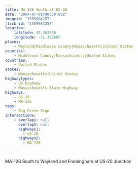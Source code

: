 ```yaml
---
title: MA-126 South at US-20
date: "2004-07-01T00:00:00Z"
imageid: "1559984257"
flickrid: "1559984257"
location:
    latitude: 42.363736
    longitude: -71.359687
places:
    - Wayland|Middlesex County|Massachusetts|United States
counties:
    - Middlesex County|Massachusetts|United States
countries:
    - United States
states:
    - Massachusetts|United States
highwaytypes:
    - US Highway
    - Massachusetts State Highway
highways:
    - US-20
    - MA-126
tags:
    - Big Green Sign
intersections:
    - overlap1: null
      overlap2: null
      highways1:
        - US-20
      highways2:
        - MA-126

---
```

MA-126 South to Wayland and Framingham at US-20 Junction